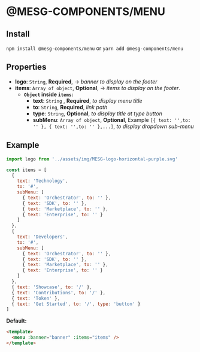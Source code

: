 # @MESG-COMPONENTS/MENU

## Install

`npm install @mesg-components/menu` or `yarn add @mesg-components/menu`

## Properties

- **logo**: `String`, **Required**, -> _banner to display on the footer_
- **items**: `Array of object`, **Optional**, -> _items to display on the footer_.
  - **`Object` inside `items`:**
    - **text**: `String` , **Required**, _to display menu title_
    - **to**: `String`, **Required**, _link path_
    - **type**: `String`, **Optional**, _to display title at type button_
    - **subMenu**: `Array of object`, **Optional**, Example `[{ text: '',to: '' }, { text: '',to: '' },...]`, _to display dropdown sub-menu_

## Example

```js
import logo from '../assets/img/MESG-logo-horizontal-purple.svg'

const items = [
  {
    text: 'Technology',
    to: '#',
    subMenu: [
      { text: 'Orchestrator', to: '' },
      { text: 'SDK', to: '' },
      { text: 'Marketplace', to: '' },
      { text: 'Enterprise', to: '' }
    ]
  },
  {
    text: 'Developers',
    to: '#',
    subMenu: [
      { text: 'Orchestrator', to: '' },
      { text: 'SDK', to: '' },
      { text: 'Marketplace', to: '' },
      { text: 'Enterprise', to: '' }
    ]
  },
  { text: 'Showcase', to: '/' },
  { text: 'Contributions', to: '/' },
  { text: 'Token' },
  { text: 'Get Started', to: '/', type: 'button' }
]
```

**Default:**

```html
<template>
  <menu :banner="banner" :items="items" />
</template>
```
